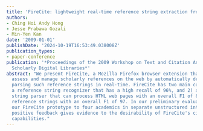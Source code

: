 ```yaml
---
title: 'FireCite: lightweight real-time reference string extraction from webpages'
authors:
- Ching Hoi Andy Hong
- Jesse Prabawa Gozali
- Min-Yen Kan
date: '2009-01-01'
publishDate: '2024-10-19T16:53:49.038008Z'
publication_types:
- paper-conference
publication: '*Proceedings of the 2009 Workshop on Text and Citation Analysis for
  Scholarly Digital Libraries*'
abstract: "We present FireCite, a Mozilla Firefox browser extension that helps scholars
  assess and manage scholarly references on the web by automatically detecting and
  parsing such reference strings in real-time. FireCite has two main components: 1)
  a reference string recognizer that has a high recall of 96%, and 2) a reference
  string parser that can process HTML web pages with an overall F1 of 878 and plaintext
  reference strings with an overall F1 of 97. In our preliminary evaluation, we presented
  our FireCite prototype to four academics in separate unstructured interviews. Their
  positive feedback gives evidence to the desirability of FireCite's citation management
  capabilities."
---
```

